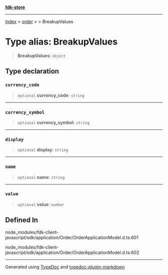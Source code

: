 [**fdk-store**](../../../README.md)
***

[Index](../../../API.md) > [order](../../README.md) > [<internal>](../README.md) > BreakupValues

# Type alias: BreakupValues

> **BreakupValues**: `object`

## Type declaration

### `currency_code`

> `optional` **currency\_code**: `string`

***

### `currency_symbol`

> `optional` **currency\_symbol**: `string`

***

### `display`

> `optional` **display**: `string`

***

### `name`

> `optional` **name**: `string`

***

### `value`

> `optional` **value**: `number`

## Defined In

node\_modules/fdk-client-javascript/sdk/application/Order/OrderApplicationModel.d.ts:601

node\_modules/fdk-client-javascript/sdk/application/Order/OrderApplicationModel.d.ts:602

***
Generated using [TypeDoc](https://typedoc.org/) and [typedoc-plugin-markdown](https://www.npmjs.com/package/typedoc-plugin-markdown)
